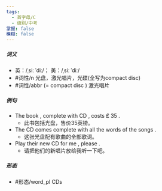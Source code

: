 ```yaml
---
tags:
  - 首字母/C
  - 级别/中考
掌握: false
模糊: false
---
```

##### 词义
- 英：/ˌsiː ˈdiː/； 美：/ˌsiː ˈdiː/
- #词性/n  光盘，激光唱片，光碟(全写为compact disc)
- #词性/abbr  (= compact disc ) 激光唱片
##### 例句
- The book , complete with CD , costs £ 35 .
	- 此书包括光盘，售价35英镑。
- The CD comes complete with all the words of the songs .
	- 这张光盘配有歌曲的全部歌词。
- Play their new CD for me , please .
	- 请把他们的新唱片放给我听一下吧。
##### 形态
- #形态/word_pl CDs
